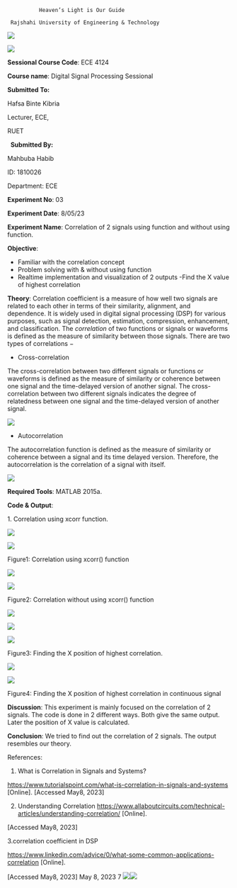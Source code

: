 ﻿              Heaven’s Light is Our Guide

     Rajshahi University of Engineering & Technology


![](Aspose.Words.1eaba4df-1509-4dd5-9656-372be7d37463.001.png)

![](Aspose.Words.1eaba4df-1509-4dd5-9656-372be7d37463.002.jpeg)


**Sessional Course Code**: ECE 4124 

**Course name**: Digital Signal Processing Sessional 

**Submitted To:** 

Hafsa Binte Kibria 

Lecturer, ECE, 

RUET                                                                 

` `**Submitted By:**

 Mahbuba Habib 

 ID: 1810026 
 
 Department: ECE 

**Experiment No**: 03

**Experiment Date**: 8/05/23 

**Experiment Name**: Correlation of 2 signals using function and without using function. 

**Objective**: 

- Familiar with the correlation concept 
- Problem solving with & without using function 
- Realtime implementation and visualization of 2 outputs -Find the X value of highest correlation 

**Theory**: Correlation coefficient is a measure of how well two signals are related to each other in terms of their similarity, alignment, and dependence. It is widely used in digital signal processing (DSP) for various purposes, such as signal detection, estimation, compression, enhancement, and classification. The *correlation* of two functions or signals or waveforms is defined as the measure of similarity between those signals. There are two types of correlations − 

- Cross-correlation 

The cross-correlation between two different signals or functions or waveforms is defined as the measure of similarity or coherence between one signal and the time-delayed version of another signal. The cross-correlation between two different signals indicates the degree of relatedness between one signal and the time-delayed version of another signal. 

![](Aspose.Words.1eaba4df-1509-4dd5-9656-372be7d37463.003.png)

- Autocorrelation 

The autocorrelation function is defined as the measure of similarity or coherence between a signal and its time delayed version. Therefore, the autocorrelation is the correlation of a signal with itself. 

![](Aspose.Words.1eaba4df-1509-4dd5-9656-372be7d37463.004.png)

**Required Tools**: MATLAB 2015a. 

**Code & Output**: 

1\.  Correlation using xcorr function. 

![](Aspose.Words.1eaba4df-1509-4dd5-9656-372be7d37463.005.jpeg)

![](Aspose.Words.1eaba4df-1509-4dd5-9656-372be7d37463.006.jpeg)

Figure1: Correlation using xcorr() function 

![](Aspose.Words.1eaba4df-1509-4dd5-9656-372be7d37463.007.jpeg)

![](Aspose.Words.1eaba4df-1509-4dd5-9656-372be7d37463.008.jpeg)

Figure2: Correlation without using xcorr() function 

![](Aspose.Words.1eaba4df-1509-4dd5-9656-372be7d37463.009.jpeg)

![](Aspose.Words.1eaba4df-1509-4dd5-9656-372be7d37463.010.jpeg)

![](Aspose.Words.1eaba4df-1509-4dd5-9656-372be7d37463.011.png)

Figure3: Finding the X position of highest correlation. 

![](Aspose.Words.1eaba4df-1509-4dd5-9656-372be7d37463.012.png)

![](Aspose.Words.1eaba4df-1509-4dd5-9656-372be7d37463.013.jpeg)

Figure4: Finding the X position of highest correlation in continuous signal 

**Discussion**: This experiment is mainly focused on the correlation of 2 signals. The code is done in 2 different ways. Both give the same output. Later the position of X value is calculated. 

**Conclusion**: We tried to find out the correlation of 2 signals. The output resembles our theory. 

References: 

1. What is Correlation in Signals and Systems?

https://www.tutorialspoint.com/what-is-correlation-in-signals-and-systems  [Online].  [Accessed May8, 2023] 

2. Understanding Correlation https://www.allaboutcircuits.com/technical-articles/understanding-correlation/ [Online]. 

[Accessed May8, 2023] 

3\.correlation coefficient in DSP 

https://www.linkedin.com/advice/0/what-some-common-applications-correlation [Online]. 

[Accessed May8, 2023] 
May 8, 2023  7 ![](Aspose.Words.1eaba4df-1509-4dd5-9656-372be7d37463.014.png)![](Aspose.Words.1eaba4df-1509-4dd5-9656-372be7d37463.015.png)
